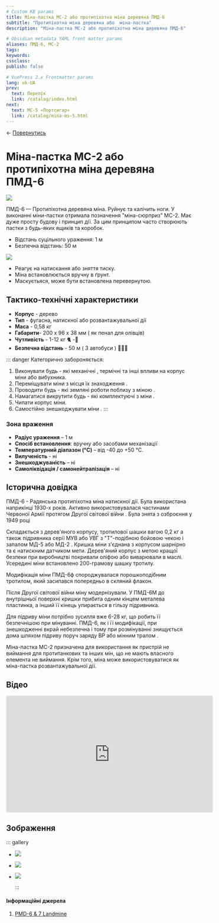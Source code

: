 ```yaml
---
# Custom KB params
title: Міна-пастка МС-2 або протипіхотна міна деревяна ПМД-6
subtitle: "Протипіхотна міна деревяна або  міна-пастка"
description: "Міна-пастка МС-2 або протипіхотна міна деревяна ПМД-6"

# Obsidian metadata YAML front matter params
aliases: ПМД-6, МС-2
tags:
keywords:
cssclass:
publish: false

# VuePress 2.x Frontmatter params
lang: uk-UA
prev:
  text: Перелік
  link: /catalog/index.html
next:
  text: МС-5 «Портсигар»
  link: /catalog/mina-ms-5.html
---
```


← [Повернутись](./index.md)

# Міна-пастка МС-2 або протипіхотна міна деревяна ПМД-6

![](./assets/ms-2_1.png)

ПМД-6 — Протипіхотна деревяна міна. Руйнує та калічить ноги. У виконанні міни-пастки отримала позначення "міна-сюрприз" МС-2.
Має дуже просту будову і принцип дії. За цим принципом часто створюють пастки з будь-яких ящиків та коробок.

- Відстань суцільного ураження: 1 м
- Безпечна відстань: 50 м

![](./assets/distance-1.svg)

- Реагує на натискання або зняття тиску.
- Міна встановлюється вручну в ґрунт.
- Маскуєтьяся, може бути встановлена перевернутою.

## Тактико-технічні характеристики

- **Корпус** - дерево
- **Тип** - фугасна, натискної або розвантажувальної дії
- **Маса** - 0,58 кг
- **Габарити**- 200 х 96 x 38 мм ( як пенал для олівців)
- **Чутливість** - 1-12 кг 🐈 -🦮
- **Безпечна відстань** - 50 м ( 3 автобуси ) 🚌🚌🚌

::: danger Категорично забороняється:

1. Виконувати будь - які механічні , термічні та інші впливи на корпус міни або вибухника.
2. Переміщувати міни з місця їх знаходження .
3. Проводити будь - які земляні роботи поблизу з міною .
4. Намагатися викрутити будь - які комплектуючі з міни .
5. Чипати корпус міни.
6. Самостійно знешкоджувати міни .
   :::

### Зона враження

- **Радіус ураження** – 1 м
- **Спосіб встановлення**: вручну або засобами механізації
- **Температурний діапазон (°C)** – від -40 до +50 °C.
- **Вилученість** - ні
- **Знешкоджуваність** – ні
- **Самоліквідація / самонейтралізація** – ні

## Історична довідка

ПМД-6 - Радянська протипіхотна міна натискної дії. Була використана наприкінці 1930-х років. Активно використовувалася частинами Червоної Армії протягом Другої світової війни . Була знята з озброєння у 1949 році 

Складається з дерев'яного корпусу, тротилової шашки вагою 0,2 кг а також підривника серії МУВ або УВГ з "Т"-подібною бойовою чекою і запалом МД-5 або МД-2 . 
Кришка міни з'єднана з корпусом шарнірно та є натискним датчиком мети. Дерев'яний корпус з метою кращої безпеки при виробництві покривали оліфою або виварювали в маслі. Усередині міни встановлено 200-грамову шашку тротилу. 

Модифікація міни ПМД-6ф спороджувалася порошкоподібним тротилом, який засипався попередньо в скляний флакон. 

Після Другої світової війни міну модернізували. У ПМД-6М до внутрішньої поверхні кришки прибита одним кінцем металева пластинка, а інший її кінець упирається в гільзу підривника. 

Для підриву міни потрібно зусилля вже 6-28 кг, що робить її безпечнішою при мінуванні. ПМД-6, як і її модифікації, при знешкодженні вкрай небезпечна і тому при розмінуванні знищується дома шляхом підриву поруч заряду ВР або мінним тралом . 

Міна-пастка МС-2 призначена для використання як пристрій не виймання для протитанкових та інших мін, що не мають власного елемента не виймання. 
Крім того, міна може використовуватися як міна-пастка розвантажувальної дії.


## Відео

<iframe width="560" height="315" src="https://www.youtube.com/embed/QTbE1YupF7c" title="YouTube video player" frameborder="0" allow="accelerometer; autoplay; clipboard-write; encrypted-media; gyroscope; picture-in-picture" allowfullscreen></iframe>

## Зображення

::: gallery

- ![](./assets/ms-2_4.png)
- ![](./assets/ms-2_2.png)
- ![](./assets/ms-2_3.png)

  :::

#### Інформаційні джерела

1.  [PMD-6 & 7 Landmine](https://cat-uxo.com/explosive-hazards/landmines/pmd-6-7-landmine)
